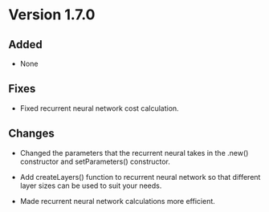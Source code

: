 # Version 1.7.0

## Added

* None

## Fixes

* Fixed recurrent neural network cost calculation.

## Changes

* Changed the parameters that the recurrent neural takes in the .new() constructor and setParameters() constructor.

* Add createLayers() function to recurrent neural network so that different layer sizes can be used to suit your needs. 

* Made recurrent neural network calculations more efficient.

